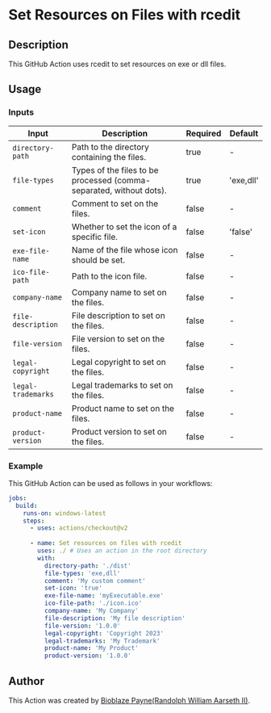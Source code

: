 # Set Resources on Files with rcedit

## Description
This GitHub Action uses rcedit to set resources on exe or dll files.

## Usage

### Inputs

| Input | Description | Required | Default |
|-------|-------------|----------|---------|
| `directory-path` | Path to the directory containing the files. | true | - |
| `file-types` | Types of the files to be processed (comma-separated, without dots). | true | 'exe,dll' |
| `comment` | Comment to set on the files. | false | - |
| `set-icon` | Whether to set the icon of a specific file. | false | 'false' |
| `exe-file-name` | Name of the file whose icon should be set. | false | - |
| `ico-file-path` | Path to the icon file. | false | - |
| `company-name` | Company name to set on the files. | false | - |
| `file-description` | File description to set on the files. | false | - |
| `file-version` | File version to set on the files. | false | - |
| `legal-copyright` | Legal copyright to set on the files. | false | - |
| `legal-trademarks` | Legal trademarks to set on the files. | false | - |
| `product-name` | Product name to set on the files. | false | - |
| `product-version` | Product version to set on the files. | false | - |

### Example

This GitHub Action can be used as follows in your workflows:

```yaml
jobs:
  build:
    runs-on: windows-latest
    steps:
      - uses: actions/checkout@v2
      
      - name: Set resources on files with rcedit
        uses: ./ # Uses an action in the root directory
        with:
          directory-path: './dist'
          file-types: 'exe,dll'
          comment: 'My custom comment'
          set-icon: 'true'
          exe-file-name: 'myExecutable.exe'
          ico-file-path: './icon.ico'
          company-name: 'My Company'
          file-description: 'My file description'
          file-version: '1.0.0'
          legal-copyright: 'Copyright 2023'
          legal-trademarks: 'My Trademark'
          product-name: 'My Product'
          product-version: '1.0.0'
```

## Author
This Action was created by [Bioblaze Payne(Randolph William Aarseth II)](https://github.com/Bioblaze).
